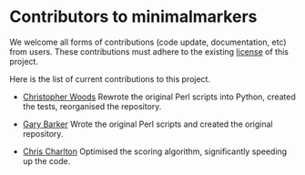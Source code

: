 # Contributors to minimalmarkers

We welcome all forms of contributions (code update, documentation, etc) from users.
These contributions must adhere to the existing
[license](LICENSE.md) of this project.

Here is the list of current contributions to this project.

* [Christopher Woods](https://github.com/chryswoods)
    Rewrote the original Perl scripts into Python, created the tests,
    reorganised the repository.

* [Gary Barker](https://github.com/pr0kary0te)
    Wrote the original Perl scripts and created the original
    repository.

* [Chris Charlton](https://github.com/cmjcharlton)
    Optimised the scoring algorithm, significantly
    speeding up the code.
